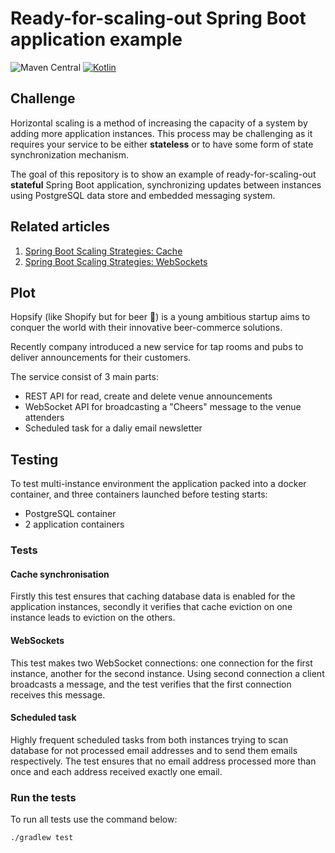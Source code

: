 # Ready-for-scaling-out Spring Boot application example
![Maven Central](https://img.shields.io/maven-central/v/org.springframework.boot/spring-boot?versionSuffix=3.2.0&label=spring%20boot&color=green)
[![Kotlin](https://img.shields.io/badge/kotlin-1.9.20-blue.svg?logo=kotlin)](http://kotlinlang.org)

## Challenge
Horizontal scaling is a method of increasing the capacity of a system by adding more application instances. This process may be challenging as it requires your service to be either **stateless** or to have some form of state synchronization mechanism.

The goal of this repository is to show an example of ready-for-scaling-out **stateful** Spring Boot application, synchronizing updates between instances using PostgreSQL data store and embedded messaging system.

## Related articles
1. [Spring Boot Scaling Strategies: Cache](https://medium.com/gitconnected/spring-boot-scaling-strategies-cache-159c53cf4060)
2. [Spring Boot Scaling Strategies: WebSockets](https://medium.com/gitconnected/spring-boot-scaling-strategies-websockets-f7acf7ef45e5)

## Plot
Hopsify (like Shopify but for beer 🍻) is a young ambitious startup aims to conquer the world with their innovative beer-commerce solutions.

Recently company introduced a new service for tap rooms and pubs to deliver announcements for their customers.

The service consist of 3 main parts:
* REST API for read, create and delete venue announcements
* WebSocket API for broadcasting a "Cheers" message to the venue attenders
* Scheduled task for a daliy email newsletter

## Testing

To test multi-instance environment the application packed into a docker container, and three containers launched before testing starts:
* PostgreSQL container
* 2 application containers

### Tests

#### Cache synchronisation
Firstly this test ensures that caching database data is enabled for the application instances, secondly it verifies that cache eviction on one instance leads to eviction on the others.

#### WebSockets

This test makes two WebSocket connections: one connection for the first instance, another for the second instance. Using second connection a client broadcasts a message, and the test verifies that the first connection receives this message.

#### Scheduled task

Highly frequent scheduled tasks from both instances trying to scan database for not processed email addresses and to send them emails respectively. The test ensures that no email address processed more than once and each address received exactly one email.

### Run the tests

To run all tests use the command below:
```
./gradlew test
```
